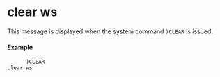 




<h1 class="heading"><span class="name">clear ws</span></h1>

This message is displayed when the system command `)CLEAR` is issued.

#### Example
```apl
      )CLEAR
clear ws
```



